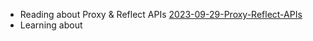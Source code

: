 - Reading about Proxy & Reflect APIs [2023-09-29-Proxy-Reflect-APIs](../WebDev/2023-09-29-Proxy-Reflect-APIs.md)
- Learning about 

